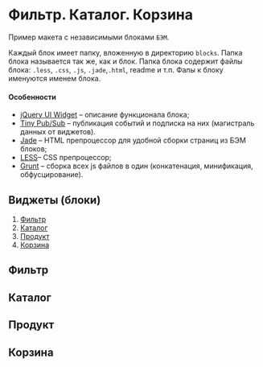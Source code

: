 # Фильтр. Каталог. Корзина 
Пример макета с независимыми блоками `БЭМ`. 

Каждый блок имеет папку, вложенную в директорию `blocks`. 
Папка блока называется так же, как и блок. 
Папка блока содержит файлы блока: `.less`, `.css`, `.js`, `.jade`,`.html`, readme и т.п. 
Фалы к блоку именуются именем блока.

#### Особенности

* [jQuery UI Widget](http://api.jqueryui.com/jQuery.widget/) – описание функционала блока;
* [Tiny Pub/Sub](https://github.com/cowboy/jquery-tiny-pubsub) – публикация событий и подписка на них (магистраль данных от виджетов).
* [Jade](http://jade-lang.com/) – HTML препроцессор для удобной сборки страниц из БЭМ блоков;
* [LESS](http://lesscss.org/)– CSS препроцессор;
* [Grunt](http://gruntjs.com/) – cборка всех js файлов в один (конкатенация, минификация, обфусцирование).


## Виджеты (блоки)
1. [Фильтр](#Фильтр)
2. [Каталог](#Каталог)
3. [Продукт](#Продукт)
4. [Корзина](#Корзина)

## Фильтр
## Каталог
## Продукт
## Корзина
